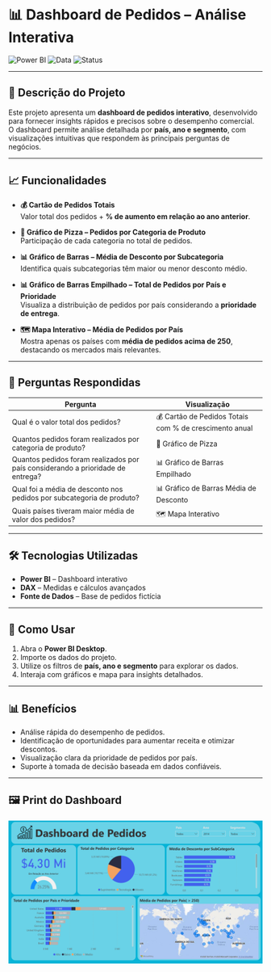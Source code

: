 # 📊 Dashboard de Pedidos – Análise Interativa

![Power BI](https://img.shields.io/badge/Tool-Power%20BI-blue)
![Data](https://img.shields.io/badge/Data-Pedidos%20Fictícios-green)
![Status](https://img.shields.io/badge/Status-Completo-brightgreen)

---

## 🔹 Descrição do Projeto

Este projeto apresenta um **dashboard de pedidos interativo**, desenvolvido para fornecer insights rápidos e precisos sobre o desempenho comercial.  
O dashboard permite análise detalhada por **país, ano e segmento**, com visualizações intuitivas que respondem às principais perguntas de negócios.

---

## 📈 Funcionalidades

- **💰 Cartão de Pedidos Totais**  
  Valor total dos pedidos + **% de aumento em relação ao ano anterior**.

- **🍰 Gráfico de Pizza – Pedidos por Categoria de Produto**  
  Participação de cada categoria no total de pedidos.

- **📊 Gráfico de Barras – Média de Desconto por Subcategoria**  
  Identifica quais subcategorias têm maior ou menor desconto médio.

- **📊 Gráfico de Barras Empilhado – Total de Pedidos por País e Prioridade**  
  Visualiza a distribuição de pedidos por país considerando a **prioridade de entrega**.

- **🗺️ Mapa Interativo – Média de Pedidos por País**  
  Mostra apenas os países com **média de pedidos acima de 250**, destacando os mercados mais relevantes.

---

## 🔎 Perguntas Respondidas

| Pergunta | Visualização |
|-----------|--------------|
| Qual é o valor total dos pedidos? | 💰 Cartão de Pedidos Totais com % de crescimento anual |
| Quantos pedidos foram realizados por categoria de produto? | 🍰 Gráfico de Pizza |
| Quantos pedidos foram realizados por país considerando a prioridade de entrega? | 📊 Gráfico de Barras Empilhado |
| Qual foi a média de desconto nos pedidos por subcategoria de produto? | 📊 Gráfico de Barras Média de Desconto |
| Quais países tiveram maior média de valor dos pedidos? | 🗺️ Mapa Interativo |

---

## 🛠 Tecnologias Utilizadas

- **Power BI** – Dashboard interativo  
- **DAX** – Medidas e cálculos avançados  
- **Fonte de Dados** – Base de pedidos fictícia  

---

## 🔧 Como Usar

1. Abra o **Power BI Desktop**.  
2. Importe os dados do projeto.  
3. Utilize os filtros de **país, ano e segmento** para explorar os dados.  
4. Interaja com gráficos e mapa para insights detalhados.

---

## 📊 Benefícios

- Análise rápida do desempenho de pedidos.  
- Identificação de oportunidades para aumentar receita e otimizar descontos.  
- Visualização clara da prioridade de pedidos por país.  
- Suporte à tomada de decisão baseada em dados confiáveis.

---

## 🖼 Print do Dashboard
![pedidos](https://raw.githubusercontent.com/alebona/dashboard-de-pedidos-analitico/main/img/pedidos.jpg)



